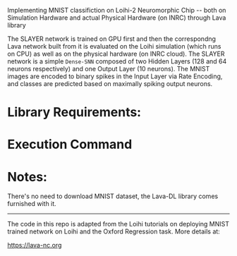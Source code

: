 Implementing MNIST classifiction on Loihi-2 Neuromorphic Chip -- both on
Simulation Hardware and actual Physical Hardware (on INRC) through Lava library

The SLAYER network is trained on GPU first and then the correspondng Lava
network built from it is evaluated on the Loihi simulation (which runs on CPU)
as well as on the physical hardware (on INRC cloud). The SLAYER network is a
simple `Dense-SNN` composed of two Hidden Layers (128 and 64 neurons
respectively) and one Output Layer (10 neurons). The MNIST images are encoded to
binary spikes in the Input Layer via Rate Encoding, and classes are predicted
based on maximally spiking output neurons.

# Library Requirements:

# Execution Command

# Notes:
There's no need to download MNIST dataset, the Lava-DL library comes furnished
with it.

---

The code in this repo is adapted from the Loihi tutorials on deploying MNIST
trained network on Loihi and the Oxford Regression task. More details at:

https://lava-nc.org
